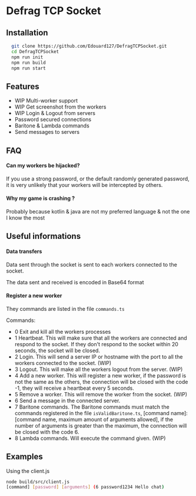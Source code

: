 
# Defrag TCP Socket


## Installation


```bash
  git clone https://github.com/Edouard127/DefragTCPSocket.git
  cd DefragTCPSocket
  npm run init
  npm run build
  npm run start
```


## Features

- WIP Multi-worker support
- WIP Get screenshot from the workers
- WIP Login & Logout from servers
- Password secured connections
- Baritone & Lambda commands
- Send messages to servers


## FAQ

#### Can my workers be hijacked?

If you use a strong password, or the default randomly generated password, it is very unlikely that your workers will be intercepted by others.

#### Why my game is crashing ?

Probably because kotlin & java are not my preferred language & not the one I know the most


## Useful informations

#### Data transfers

Data sent through the socket is sent to each workers connected to the socket.

The data sent and received is encoded in Base64 format

#### Register a new worker

They commands are listed in the file `commands.ts`

Commands:

- 0 Exit and kill all the workers processes
- 1 Heartbeat. This will make sure that all the workers are connected and respond to the socket. If they don't respond to the socket within 20 seconds, the socket will be closed.
- 2 Login. This will send a server IP or hostname with the port to all the workers connected to the socket. (WIP)
- 3 Logout. This will make all the workers logout from the server. (WIP)
- 4 Add a new worker. This will register a new worker, if the password is not the same as the others, the connection will be closed with the code -1, they will receive a heartbeat every 5 seconds.
- 5 Remove a worker. This will remove the worker from the socket. (WIP)
- 6 Send a message in the connected server.
- 7 Baritone commands. The Baritone commands must match the commands registered in the file `isValidBaritone.ts`, [command name]: [command name, maximum amount of arguments allowed], if the number of arguments is greater than the maximum, the connection will be closed with the code 6.
- 8 Lambda commands. Will execute the command given. (WIP)

## Examples

Using the client.js

```bash
node build/src/client.js
[command] [password] [arguments] (6 password1234 Hello chat)
```